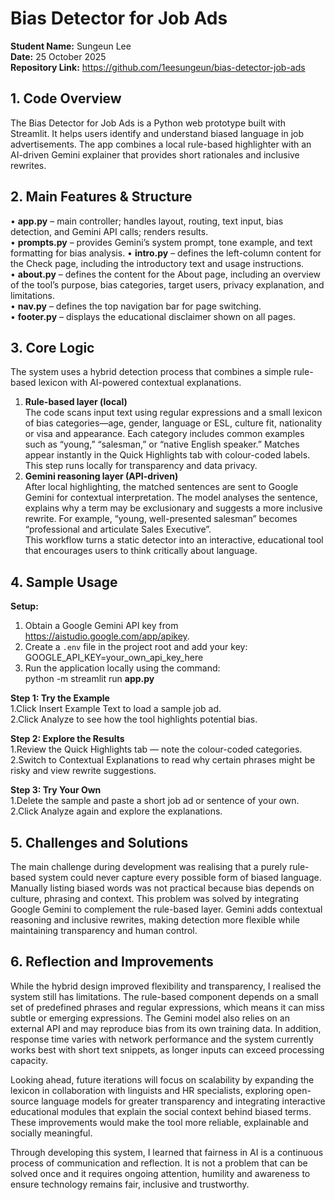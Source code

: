 # Bias Detector for Job Ads  
**Student Name:** Sungeun Lee  
**Date:** 25 October 2025  
**Repository Link:** https://github.com/1eesungeun/bias-detector-job-ads

## 1. Code Overview  
The Bias Detector for Job Ads is a Python web prototype built with Streamlit. It helps users identify and understand biased language in job advertisements. The app combines a local rule-based highlighter with an AI-driven Gemini explainer that provides short rationales and inclusive rewrites.

## 2. Main Features & Structure  
• **app.py** – main controller; handles layout, routing, text input, bias detection, and Gemini API calls; renders results.  
• **prompts.py** – provides Gemini’s system prompt, tone example, and text formatting for bias analysis.
• **intro.py** – defines the left-column content for the Check page, including the introductory text and usage instructions.  
• **about.py** – defines the content for the About page, including an overview of the tool’s purpose, bias categories, target users, privacy explanation, and limitations.  
• **nav.py** – defines the top navigation bar for page switching.  
• **footer.py** – displays the educational disclaimer shown on all pages.

## 3. Core Logic  
The system uses a hybrid detection process that combines a simple rule-based lexicon with AI-powered contextual explanations.  
1) **Rule-based layer (local)**  
The code scans input text using regular expressions and a small lexicon of bias categories—age, gender, language or ESL, culture fit, nationality or visa and appearance. Each category includes common examples such as “young,” “salesman,” or “native English speaker.” Matches appear instantly in the Quick Highlights tab with colour-coded labels. This step runs locally for transparency and data privacy.  
2) **Gemini reasoning layer (API-driven)**  
After local highlighting, the matched sentences are sent to Google Gemini for contextual interpretation. The model analyses the sentence, explains why a term may be exclusionary and suggests a more inclusive rewrite. For example, “young, well-presented salesman” becomes “professional and articulate Sales Executive”.  
This workflow turns a static detector into an interactive, educational tool that encourages users to think critically about language.

## 4. Sample Usage  
**Setup:**  
   1. Obtain a Google Gemini API key from https://aistudio.google.com/app/apikey.  
   2. Create a `.env` file in the project root and add your key:  
      GOOGLE_API_KEY=your_own_api_key_here  
   3. Run the application locally using the command:  
      python -m streamlit run **app.py**

**Step 1: Try the Example**  
   1.Click Insert Example Text to load a sample job ad.  
   2.Click Analyze to see how the tool highlights potential bias.

**Step 2: Explore the Results**  
   1.Review the Quick Highlights tab — note the colour-coded categories.  
   2.Switch to Contextual Explanations to read why certain phrases might be risky and view rewrite suggestions.

**Step 3: Try Your Own**  
   1.Delete the sample and paste a short job ad or sentence of your own.  
   2.Click Analyze again and explore the explanations.  

## 5. Challenges and Solutions  
The main challenge during development was realising that a purely rule-based system could never capture every possible form of biased language. Manually listing biased words was not practical because bias depends on culture, phrasing and context. This problem was solved by integrating Google Gemini to complement the rule-based layer. Gemini adds contextual reasoning and inclusive rewrites, making detection more flexible while maintaining transparency and human control.

## 6. Reflection and Improvements  
While the hybrid design improved flexibility and transparency, I realised the system still has limitations. The rule-based component depends on a small set of predefined phrases and regular expressions, which means it can miss subtle or emerging expressions. The Gemini model also relies on an external API and may reproduce bias from its own training data. In addition, response time varies with network performance and the system currently works best with short text snippets, as longer inputs can exceed processing capacity.

Looking ahead, future iterations will focus on scalability by expanding the lexicon in collaboration with linguists and HR specialists, exploring open-source language models for greater transparency and integrating interactive educational modules that explain the social context behind biased terms. These improvements would make the tool more reliable, explainable and socially meaningful.

Through developing this system, I learned that fairness in AI is a continuous process of communication and reflection. It is not a problem that can be solved once and it requires ongoing attention, humility and awareness to ensure technology remains fair, inclusive and trustworthy.
